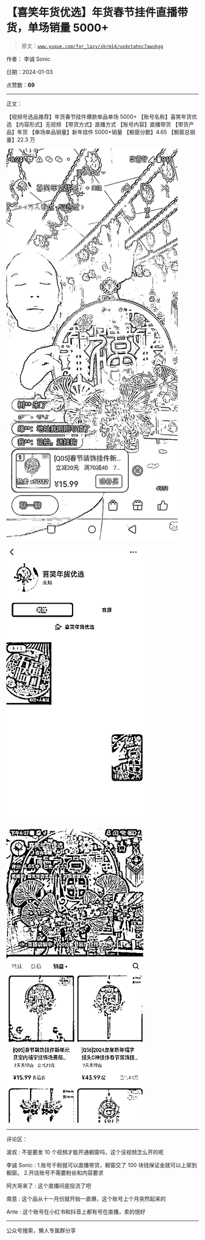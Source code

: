 # 【喜笑年货优选】年货春节挂件直播带货，单场销量 5000+

> 原文：[`www.yuque.com/for_lazy/xkrm14/uo4xtahnc7awukgg`](https://www.yuque.com/for_lazy/xkrm14/uo4xtahnc7awukgg)

作者： 李诚 Sonic

日期：2024-01-03

点赞数：**69**

* * *

正文：

【视频号选品推荐】年货春节挂件爆款单品单场 5000+ 【账号名称】喜笑年货优选 【内容形式】无视频 【带货方式】直播方式 【账号内容】直播带货
【带货产品】年货 【单场单品销量】新年挂件 5000+销量 【橱窗分数】4.65 【橱窗总销量】22.3 万

![](img/de471e6467c249982c396b9d9003f98f.png)

![](img/8dd0522c429db38dc01ec7de8feef496.png)

![](img/42d751036fed40dea137da8dda5ebf2e.png)

* * *

评论区：

波叔 : 不是要发 10 个视频才能开通橱窗吗，这个没视频怎么开的呢

李诚 Sonic : 1.账号千粉就可以直播带货，橱窗交了 100 块钱保证金就可以上架到橱窗。 2.开店账号不需要粉丝和内容要求

阿大哥来了 : 这个直播间是投流了吧

南意 : 这个品从十一月份就开始一直爆，这个账号上个月突然起来的

Ante : 这个账号在小红书和抖音上都有号在直播，卖的很好

* * *

公众号搜索，懒人专属群分享